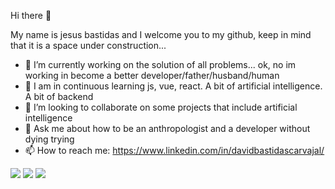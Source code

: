 Hi there 👋

My name is jesus bastidas and I welcome you to my github, keep in mind that it is a space under construction...
<!--**JesusBastidas/JesusBastidas** is a ✨ _special_ ✨ repository because its `README.md` (this file) appears on your GitHub profile.-->
<!--Here are some ideas to get you started:-->
- 🔭 I’m currently working on the solution of all problems... ok, no im working in become a better developer/father/husband/human
- 🌱 I am in continuous learning js, vue, react. A bit of artificial intelligence. A bit of backend
- 👯 I’m looking to collaborate on some projects that include artificial intelligence
- 💬 Ask me about how to be an anthropologist and a developer without dying trying
- 📫 How to reach me: https://www.linkedin.com/in/davidbastidascarvajal/

![](https://github-profile-summary-cards.vercel.app/api/cards/profile-details?username=JesusBastidas&theme=dark)
![](https://github-profile-summary-cards.vercel.app/api/cards/stats?username=JesusBastidas&theme=dark)
![](https://github-profile-summary-cards.vercel.app/api/cards/repos-per-language?username=JesusBastidas&theme=dark)&nbsp;&nbsp;
